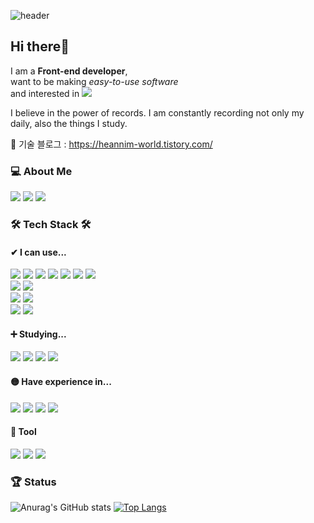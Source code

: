<!--
**k-haein/k-haein** is a ✨ _special_ ✨ repository because its `README.md` (this file) appears on your GitHub profile.

Here are some ideas to get you started:

- 🔭 I’m currently working on ...
- 🌱 I’m currently learning ...
- 👯 I’m looking to collaborate on ...
- 🤔 I’m looking for help with ...
- 💬 Ask me about ...
- 📫 How to reach me: ...
- 😄 Pronouns: ...
- ⚡ Fun fact: ...
-->

![header](https://capsule-render.vercel.app/api?type=soft&color=auto&height=100&section=header&text=Hello%20I'm%20Haein&fontSize=30)

<div align="left">

## Hi there👋
I am a **Front-end developer**,<br>
want to be making <i>easy-to-use software</i><br>
and interested in <img src="https://img.shields.io/badge/Javascript-F7DF1E?style=square&logo=Javascript&logoColor=black"/>

I believe in the power of records. I am constantly recording not only my daily, also the things I study.


📖 기술 블로그 : https://heannim-world.tistory.com/


### 💻 About Me
<a href="https://heannim-world.tistory.com/" target="_blank"><img src="https://img.shields.io/badge/Tech BLOG-5c5757?style=flat&logo=Tistory&logoColor=222222"/></a>
<a href="https://blog.naver.com/eriin12" target="_blank"><img src="https://img.shields.io/badge/Daily BLOG-03C75A?style=flat&logo=Naver&logoColor=ffffff"/></a>
<a href="#" target="_blank"><img src="https://img.shields.io/badge/k.haein96@gmail.com-e3e3e3?style=flat&logo=Gmail&logoColor=EA4335"/></a>




### 🛠 Tech Stack 🛠



#### ✔ I can use... 

<img src="https://img.shields.io/badge/Javascript-F7DF1E?style=square&logo=Javascript&logoColor=black"/>
<img src="https://img.shields.io/badge/Jquery-0769AD?style=square&logo=jquery&logoColor=white"/>

<img src="https://img.shields.io/badge/Svelte-FF3E00?style=square&logo=Svelte&logoColor=white"/>
<img src="https://img.shields.io/badge/Java-007396?style=square&logo=Java&logoColor=white"/>
<img src="https://img.shields.io/badge/Spring-6DB33F?style=square&logo=Spring&logoColor=white"/>

<img src="https://img.shields.io/badge/Html5-E34F26?style=square&logo=Html5&logoColor=white"/>
<img src="https://img.shields.io/badge/Css3-1572B6?style=square&logo=Css3&logoColor=white"/>

<br>

<img src="https://img.shields.io/badge/mysql-4479A1?style=square&logo=mysql&logoColor=white"/>
<img src="https://img.shields.io/badge/Oracle-F80000?style=square&logo=Oracle&logoColor=white"/>

<br>

<img src="https://img.shields.io/badge/Visual Studio Code-007ACC?style=square&logo=Visual Studio Code&logoColor=white"/>
<img src="https://img.shields.io/badge/Eclipse IDE-2C2255?style=square&logo=Eclipse IDE&logoColor=white"/>

<br>

<img src="https://img.shields.io/badge/Github-181717?style=square&logo=Github&logoColor=white"/>
<img src="https://img.shields.io/badge/Gitlab-FCA121?style=square&logo=Gitlab&logoColor=white"/>





#### ➕ Studying...

<img src="https://img.shields.io/badge/Sass(Scss)-CC6699?style=square&logo=Sass&logoColor=white"/>
<img src="https://img.shields.io/badge/TypeScript-3178C6?style=square&logo=TypeScript&logoColor=white"/>
<img src="https://img.shields.io/badge/React-61DAFB?style=square&logo=React&logoColor=white"/>
<img src="https://img.shields.io/badge/Vue.js-4FC08D?style=square&logo=Vue.js&logoColor=white"/>





#### 🟡 Have experience in...

<img src="https://img.shields.io/badge/yarn-2C8EBB?style=square&logo=yarn&logoColor=white"/>
<img src="https://img.shields.io/badge/npm-CB3837?style=square&logo=npm&logoColor=white"/>
<img src="https://img.shields.io/badge/React-61DAFB?style=square&logo=React&logoColor=white"/>
<img src="https://img.shields.io/badge/Node.js & Express-339933?style=square&logo=Node.js&logoColor=white"/>



#### 💬 Tool

<img src="https://img.shields.io/badge/Slack-4A154B?style=square&logo=Slack&logoColor=white"/>
<img src="https://img.shields.io/badge/Microsoft Teams-6264A7?style=square&logo=Microsoft Teams&logoColor=white"/>
<img src="https://img.shields.io/badge/Notion-181717?style=square&logo=Notion&logoColor=white"/>

  
  
### 🏆 Status

![Anurag's GitHub stats](https://github-readme-stats.vercel.app/api?username=k-haein&show_icons=true&theme=radical)
[![Top Langs](https://github-readme-stats.vercel.app/api/top-langs/?username=k-haein&layout=compact)](https://github.com/k-haein/github-readme-stats)
</div>
